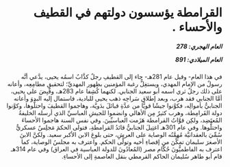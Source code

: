 <h1 dir="rtl">القرامطة يؤسسون دولتهم في القطيف والأحساء  .</h1>

<h5 dir="rtl">العام الهجري:  278

العام الميلادي: 891

</h5>

<p dir="rtl">في هذا العام- وقيل عام 281هـ- جاء إلى القطيفِ رجلٌ كذَّابٌ اسمُه يحيى، يدَّعي أنَّه رسولٌ من الإمام المهدي، ويستغِلُّ رغبة المؤمنين بظهور المهديِّ؛ لتحقيقِ مطامِعِه، وأعانه على ذلك رجلٌ ثري اسمه أبو سعيد الجنابي. لكنهما كُشِفا عام 283هـ، وقُبِضَ على يحيى، أمَّا الجنابي فقد هرب، وبعد إطلاق سَراحِه ذهب يحيى للبادية، فاستمال إليه البدوَ وأعانه الجنابيُّ بأموالِه، فكوَّنوا جيشًا قويًّا من عدَّةِ قبائلَ بدَويَّة، وهاجموا القطيفَ واحتلُّوها، وكوَّنوا دولة القَرامِطة، وهرب كثيرٌ مِن الأهالي وانضموا للجيشِ العباسيِّ الذي أرسله الخليفةُ المُعتَضِد، ولكِن قوَّاتُ القرامطة هَزَمت العباسيِّينَ. وفي نفس السنة هاجموا الأحساءَ واحتلُّوها. وفي عام 301هـ اغتِيلَ الجنابيُّ قائدُ القرامطةِ، فتولى الحكمَ مَجلِسٌ عسكريٌّ سُمِّيَ بالعقدانيَّة مُهمَّتُه الوصاية على العرشِ، حتى بلوغ الابن الأكبر سعيد. ولكنَّ الابنَ الأصغرَ سليمان تمكَّنَ من إقصاءِ أخيه وتولَّى الحكم. واعترف به مجلسُ الوصاية، كما اعترف به الفاطميُّونَ حُكَّام مصر (المُعادُونَ للدولة العباسية في العراق) وفي عام 314هـ قام أبو طاهر سُليمان الحاكم القرمطي بنقل العاصمةِ إلى الأحساءِ.</p></br>
